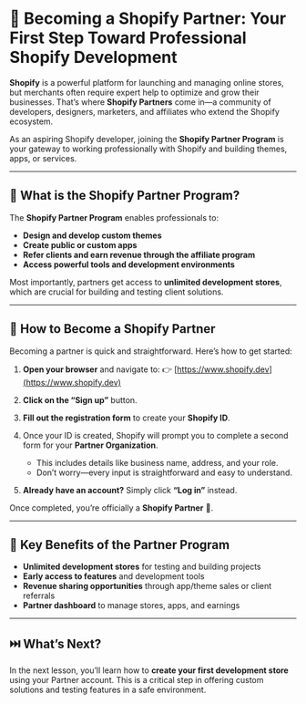 # 🤝 Becoming a Shopify Partner: Your First Step Toward Professional Shopify Development

**Shopify** is a powerful platform for launching and managing online stores, but merchants often require expert help to optimize and grow their businesses. That’s where **Shopify Partners** come in—a community of developers, designers, marketers, and affiliates who extend the Shopify ecosystem.

As an aspiring Shopify developer, joining the **Shopify Partner Program** is your gateway to working professionally with Shopify and building themes, apps, or services.

---

## 🚀 What is the Shopify Partner Program?

The **Shopify Partner Program** enables professionals to:

* **Design and develop custom themes**
* **Create public or custom apps**
* **Refer clients and earn revenue through the affiliate program**
* **Access powerful tools and development environments**

Most importantly, partners get access to **unlimited development stores**, which are crucial for building and testing client solutions.

---

## 📝 How to Become a Shopify Partner

Becoming a partner is quick and straightforward. Here’s how to get started:

1. **Open your browser** and navigate to:
   👉 [https://www.shopify.dev](https://www.shopify.dev)

2. **Click on the “Sign up”** button.

3. **Fill out the registration form** to create your **Shopify ID**.

4. Once your ID is created, Shopify will prompt you to complete a second form for your **Partner Organization**.

   * This includes details like business name, address, and your role.
   * Don’t worry—every input is straightforward and easy to understand.

5. **Already have an account?** Simply click **“Log in”** instead.

Once completed, you’re officially a **Shopify Partner** 🎉.

---

## 🎁 Key Benefits of the Partner Program

* **Unlimited development stores** for testing and building projects
* **Early access to features** and development tools
* **Revenue sharing opportunities** through app/theme sales or client referrals
* **Partner dashboard** to manage stores, apps, and earnings

---

## ⏭️ What’s Next?

In the next lesson, you’ll learn how to **create your first development store** using your Partner account. This is a critical step in offering custom solutions and testing features in a safe environment.
